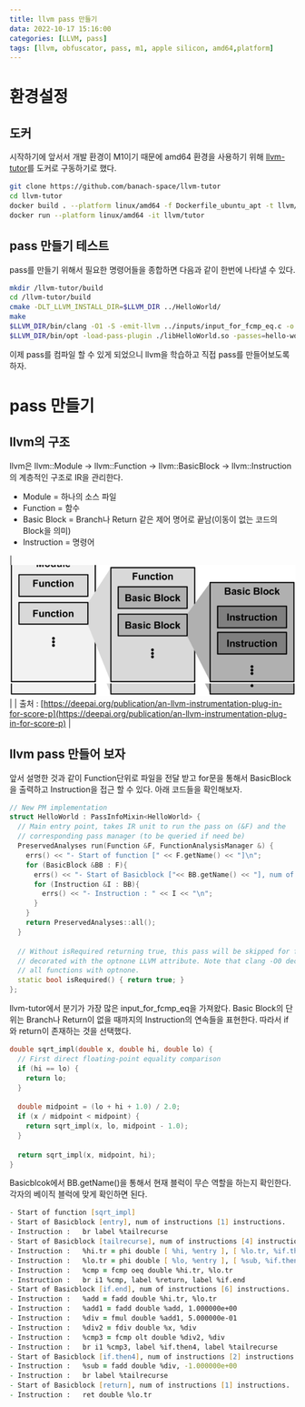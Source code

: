 ```yaml
---
title: llvm pass 만들기
data: 2022-10-17 15:16:00
categories: [LLVM, pass]
tags: [llvm, obfuscator, pass, m1, apple silicon, amd64,platform]
---
```


# 환경설정


## 도커
시작하기에 앞서서 개발 환경이 M1이기 때문에 amd64 환경을 사용하기 위해 [llvm-tutor](https://github.com/banach-space/llvm-tutor)를 도커로 구동하기로 했다.
```zsh
git clone https://github.com/banach-space/llvm-tutor
cd llvm-tutor
docker build . --platform linux/amd64 -f Dockerfile_ubuntu_apt -t llvm/tutor
docker run --platform linux/amd64 -it llvm/tutor
```

## pass 만들기 테스트
pass를 만들기 위해서 필요한 명령어들을 종합하면 다음과 같이 한번에 나타낼 수 있다.
```zsh
mkdir /llvm-tutor/build
cd /llvm-tutor/build
cmake -DLT_LLVM_INSTALL_DIR=$LLVM_DIR ../HelloWorld/
make
$LLVM_DIR/bin/clang -O1 -S -emit-llvm ../inputs/input_for_fcmp_eq.c -o input_for_hello.ll -fno-discard-value-names
$LLVM_DIR/bin/opt -load-pass-plugin ./libHelloWorld.so -passes=hello-world -disable-output input_for_hello.ll
```
이제 pass를 컴파일 할 수 있게 되었으니 llvm을 학습하고 직접 pass를 만들어보도록 하자.

# pass 만들기

## llvm의 구조
llvm은 llvm::Module -> llvm::Function -> llvm::BasicBlock -> llvm::Instruction의 계층적인 구조로 IR을 관리한다.

- Module = 하나의 소스 파일
- Function = 함수
- Basic Block = Branch나 Return 같은 제어 명어로 끝남(이동이 없는 코드의 Block을 의미)
- Instruction = 명령어

| ![image](/images/x3.png) |
| 출처 : [https://deepai.org/publication/an-llvm-instrumentation-plug-in-for-score-p](https://deepai.org/publication/an-llvm-instrumentation-plug-in-for-score-p) |

## llvm pass 만들어 보자
앞서 설명한 것과 같이 Function단위로 파일을 전달 받고 for문을 통해서 BasicBlock을 출력하고 Instruction을 접근 할 수 있다. 아래 코드들을 확인해보자.
```c++
// New PM implementation
struct HelloWorld : PassInfoMixin<HelloWorld> {
  // Main entry point, takes IR unit to run the pass on (&F) and the
  // corresponding pass manager (to be queried if need be)
  PreservedAnalyses run(Function &F, FunctionAnalysisManager &) {
    errs() << "- Start of function [" << F.getName() << "]\n";
    for (BasicBlock &BB : F){
      errs() << "- Start of Basicblock ["<< BB.getName() << "], num of instructions [" << BB.size() << "] instructions.\n";
      for (Instruction &I : BB){
        errs() << "- Instruction : " << I << "\n";
      }
    }
    return PreservedAnalyses::all();
  }

  // Without isRequired returning true, this pass will be skipped for functions
  // decorated with the optnone LLVM attribute. Note that clang -O0 decorates
  // all functions with optnone.
  static bool isRequired() { return true; }
};

```
llvm-tutor에서 분기가 가장 많은 input_for_fcmp_eq을 가져왔다.
Basic Block의 단위는 Branch나 Return이 없을 때까지의 Instruction의 연속들을 표현한다. 따라서 if와 return이 존재하는 것을 선택했다.
```c++
double sqrt_impl(double x, double hi, double lo) {
  // First direct floating-point equality comparison
  if (hi == lo) {
    return lo;
  }

  double midpoint = (lo + hi + 1.0) / 2.0;
  if (x / midpoint < midpoint) {
    return sqrt_impl(x, lo, midpoint - 1.0);
  }

  return sqrt_impl(x, midpoint, hi);
}
```
Basicblcok에서 BB.getName()을 통해서 현재 블럭이 무슨 역할을 하는지 확인한다.
각자의 베이직 블럭에 맞게 확인하면 된다.
```zsh
- Start of function [sqrt_impl]
- Start of Basicblock [entry], num of instructions [1] instructions.
- Instruction :   br label %tailrecurse
- Start of Basicblock [tailrecurse], num of instructions [4] instructions.
- Instruction :   %hi.tr = phi double [ %hi, %entry ], [ %lo.tr, %if.then4 ], [ %div, %if.end ]
- Instruction :   %lo.tr = phi double [ %lo, %entry ], [ %sub, %if.then4 ], [ %hi.tr, %if.end ]
- Instruction :   %cmp = fcmp oeq double %hi.tr, %lo.tr
- Instruction :   br i1 %cmp, label %return, label %if.end
- Start of Basicblock [if.end], num of instructions [6] instructions.
- Instruction :   %add = fadd double %hi.tr, %lo.tr
- Instruction :   %add1 = fadd double %add, 1.000000e+00
- Instruction :   %div = fmul double %add1, 5.000000e-01
- Instruction :   %div2 = fdiv double %x, %div
- Instruction :   %cmp3 = fcmp olt double %div2, %div
- Instruction :   br i1 %cmp3, label %if.then4, label %tailrecurse
- Start of Basicblock [if.then4], num of instructions [2] instructions.
- Instruction :   %sub = fadd double %div, -1.000000e+00
- Instruction :   br label %tailrecurse
- Start of Basicblock [return], num of instructions [1] instructions.
- Instruction :   ret double %lo.tr
```
